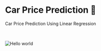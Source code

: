 # Car Price Prediction 🚙
Car Price Prediction Using Linear Regression 

<br>
<br>
<img src="https://camo.githubusercontent.com/3d74dd697ea2bf28aa71b75abf0ca93aeeb6e4b89b72ab52ad310113dcd6e35b/68747470733a2f2f6d69726f2e6d656469756d2e636f6d2f6d61782f313239362f312a6b51426a376c2d593157505a6658396e4b49594c31512e6a706567" alt="Hello world">

